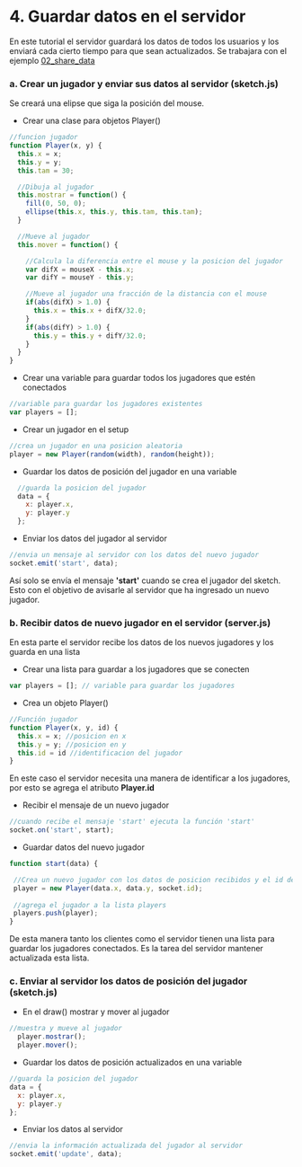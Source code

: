 # 4. Guardar datos en el servidor

En este tutorial el servidor guardará los datos de todos los usuarios y los enviará cada cierto tiempo para que sean actualizados. Se trabajara con el ejemplo [02\_share\_data](https://github.com/disenoMediosInteractivos/Ejemplos/tree/master/08_websocket/02_share_data)

### a. Crear un jugador y enviar sus datos al servidor \(sketch.js\)

Se creará una elipse que siga la posición del mouse. 

* Crear una clase para objetos Player\(\)

```javascript
//funcion jugador
function Player(x, y) {
  this.x = x;
  this.y = y;
  this.tam = 30;

  //Dibuja al jugador
  this.mostrar = function() {
    fill(0, 50, 0);
    ellipse(this.x, this.y, this.tam, this.tam);
  }

  //Mueve al jugador
  this.mover = function() {

    //Calcula la diferencia entre el mouse y la posicion del jugador
    var difX = mouseX - this.x;
    var difY = mouseY - this.y;

    //Mueve al jugador una fracción de la distancia con el mouse
    if(abs(difX) > 1.0) {
      this.x = this.x + difX/32.0;
    }
    if(abs(difY) > 1.0) {
      this.y = this.y + difY/32.0;
    }
  }
}
```

* Crear una variable para guardar todos los jugadores que estén conectados

```javascript
//variable para guardar los jugadores existentes
var players = [];
```

* Crear un jugador en el setup

```javascript
//crea un jugador en una posicion aleatoria
player = new Player(random(width), random(height));
```

* Guardar los datos de posición del jugador en una variable

```javascript
  //guarda la posicion del jugador
  data = {
    x: player.x,
    y: player.y
  };
```

* Enviar los datos del jugador al servidor

```javascript
//envia un mensaje al servidor con los datos del nuevo jugador
socket.emit('start', data);
```

Así solo se envía el mensaje **'start'** cuando se crea el jugador del sketch. Esto con el objetivo de avisarle al servidor que ha ingresado un nuevo jugador.

### b. Recibir datos de nuevo jugador en el servidor \(server.js\)

En esta parte el servidor recibe los datos de los nuevos jugadores y los guarda en una lista

* Crear una lista para guardar a los jugadores que se conecten

```javascript
var players = []; // variable para guardar los jugadores
```

* Crea un objeto Player\(\)

```javascript
//Función jugador
function Player(x, y, id) {
  this.x = x; //posicion en x
  this.y = y; //posicion en y
  this.id = id //identificacion del jugador
}
```

En este caso el servidor necesita una manera de identificar a los jugadores, por esto se agrega el atributo **Player.id**

* Recibir el mensaje de un nuevo jugador 

```javascript
//cuando recibe el mensaje 'start' ejecuta la función 'start'
socket.on('start', start);
```

* Guardar datos del nuevo jugador

```javascript
function start(data) {

 //Crea un nuevo jugador con los datos de posicion recibidos y el id del cliente
 player = new Player(data.x, data.y, socket.id);
 
 //agrega el jugador a la lista players
 players.push(player); 
}
```

De esta manera tanto los clientes como el servidor tienen una lista para guardar los jugadores conectados. Es la tarea del servidor mantener actualizada esta lista.

### **c. Enviar al servidor los datos de posición del jugador \(sketch.js\)**

* En el draw\(\) mostrar y mover al jugador

```javascript
//muestra y mueve al jugador
  player.mostrar();
  player.mover();
```

* Guardar los datos de posición actualizados en una variable

```javascript
//guarda la posicion del jugador
data = {
  x: player.x,
  y: player.y
};
```

* Enviar los datos al servidor

```javascript
//envia la información actualizada del jugador al servidor
socket.emit('update', data);
```



